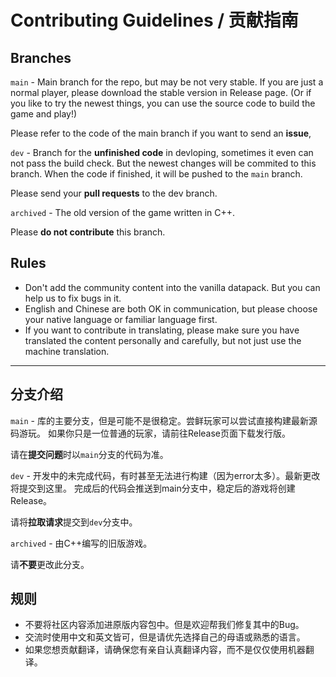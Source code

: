 # Contributing Guidelines / 贡献指南

## Branches
`main` - Main branch for the repo, but may be not very stable. 
If you are just a normal player, please download the stable version in
Release page. (Or if you like to try the newest things, you can use the
source code to build the game and play!)

Please refer to the code of the main branch if you want to send an **issue**, 

`dev` - Branch for the **unfinished code** in devloping, sometimes it 
even can not pass the build check.
But the newest changes will be commited to this branch. 
When the code if finished, it will be pushed to the `main` branch.

Please send your **pull requests** to the dev branch.

`archived` - The old version of the game written in C++.

Please **do not contribute** this branch.

## Rules
- Don't add the community content into the vanilla datapack. But you 
can help us to fix bugs in it.
- English and Chinese are both OK in communication, 
but please choose your native language or familiar language first. 
- If you want to contribute in translating, please make sure you have 
translated the content personally and carefully, but not just use the
machine translation.

----

## 分支介绍

`main` - 库的主要分支，但是可能不是很稳定。尝鲜玩家可以尝试直接构建最新源码游玩。
如果你只是一位普通的玩家，请前往Release页面下载发行版。

请在**提交问题**时以`main`分支的代码为准。

`dev` - 开发中的未完成代码，有时甚至无法进行构建（因为error太多）。最新更改将提交到这里。
完成后的代码会推送到main分支中，稳定后的游戏将创建Release。

请将**拉取请求**提交到`dev`分支中。

`archived` - 由C++编写的旧版游戏。

请**不要**更改此分支。

## 规则
- 不要将社区内容添加进原版内容包中。但是欢迎帮我们修复其中的Bug。
- 交流时使用中文和英文皆可，但是请优先选择自己的母语或熟悉的语言。
- 如果您想贡献翻译，请确保您有亲自认真翻译内容，而不是仅仅使用机器翻译。
